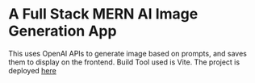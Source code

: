 # A Full Stack MERN AI Image Generation App

This uses OpenAI APIs to generate image based on prompts, and saves them to display on the frontend. Build Tool used is Vite. The project is deployed [here](https://sv-ai-image-generator.com/)